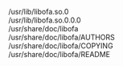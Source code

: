 /usr/lib/libofa.so.0  
/usr/lib/libofa.so.0.0.0  
/usr/share/doc/libofa  
/usr/share/doc/libofa/AUTHORS  
/usr/share/doc/libofa/COPYING  
/usr/share/doc/libofa/README  
